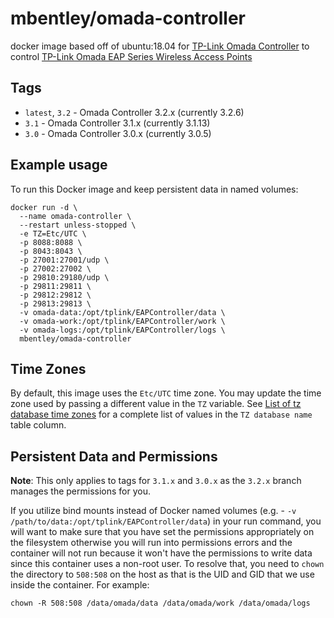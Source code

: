 # mbentley/omada-controller

docker image based off of ubuntu:18.04 for [TP-Link Omada Controller](https://www.tp-link.com/en/products/details/EAP-Controller.html) to control [TP-Link Omada EAP Series Wireless Access Points](https://www.tp-link.com/en/omada/)

## Tags

* `latest`, `3.2` - Omada Controller 3.2.x (currently 3.2.6)
* `3.1` - Omada Controller 3.1.x (currently 3.1.13)
* `3.0` - Omada Controller 3.0.x (currently 3.0.5)

## Example usage

To run this Docker image and keep persistent data in named volumes:

```
docker run -d \
  --name omada-controller \
  --restart unless-stopped \
  -e TZ=Etc/UTC \
  -p 8088:8088 \
  -p 8043:8043 \
  -p 27001:27001/udp \
  -p 27002:27002 \
  -p 29810:29180/udp \
  -p 29811:29811 \
  -p 29812:29812 \
  -p 29813:29813 \
  -v omada-data:/opt/tplink/EAPController/data \
  -v omada-work:/opt/tplink/EAPController/work \
  -v omada-logs:/opt/tplink/EAPController/logs \
  mbentley/omada-controller
```

## Time Zones

By default, this image uses the `Etc/UTC` time zone.  You may update the time zone used by passing a different value in the `TZ` variable.  See [List of tz database time zones](https://en.wikipedia.org/wiki/List_of_tz_database_time_zones#List) for a complete list of values in the `TZ database name` table column.

## Persistent Data and Permissions

**Note**: This only applies to tags for `3.1.x` and `3.0.x` as the `3.2.x` branch manages the permissions for you.

If you utilize bind mounts instead of Docker named volumes (e.g. - `-v /path/to/data:/opt/tplink/EAPController/data`) in your run command, you will want to make sure that you have set the permissions appropriately on the filesystem otherwise you will run into permissions errors and the container will not run because it won't have the permissions to write data since this container uses a non-root user.  To resolve that, you need to `chown` the directory to `508:508` on the host as that is the UID and GID that we use inside the container.  For example:

```
chown -R 508:508 /data/omada/data /data/omada/work /data/omada/logs
```

